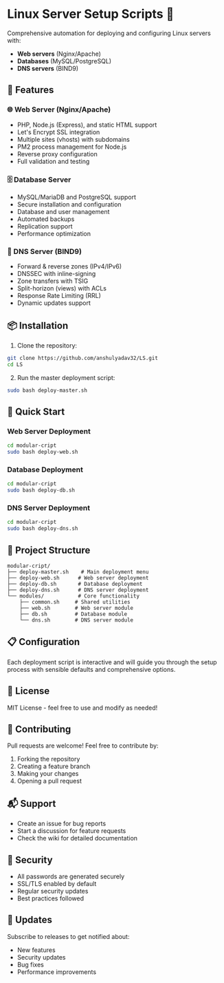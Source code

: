 # Linux Server Setup Scripts 🚀

Comprehensive automation for deploying and configuring Linux servers with:

- **Web servers** (Nginx/Apache)
- **Databases** (MySQL/PostgreSQL)
- **DNS servers** (BIND9)

## 🌟 Features

### 🌐 Web Server (Nginx/Apache)
- PHP, Node.js (Express), and static HTML support
- Let's Encrypt SSL integration
- Multiple sites (vhosts) with subdomains
- PM2 process management for Node.js
- Reverse proxy configuration
- Full validation and testing

### 🗄️ Database Server
- MySQL/MariaDB and PostgreSQL support
- Secure installation and configuration
- Database and user management
- Automated backups
- Replication support
- Performance optimization

### 🔀 DNS Server (BIND9)
- Forward & reverse zones (IPv4/IPv6)
- DNSSEC with inline-signing
- Zone transfers with TSIG
- Split-horizon (views) with ACLs
- Response Rate Limiting (RRL)
- Dynamic updates support

## 📦 Installation

1. Clone the repository:
```bash
git clone https://github.com/anshulyadav32/LS.git
cd LS
```

2. Run the master deployment script:
```bash
sudo bash deploy-master.sh
```

## 🚀 Quick Start

### Web Server Deployment
```bash
cd modular-cript
sudo bash deploy-web.sh
```

### Database Deployment
```bash
cd modular-cript
sudo bash deploy-db.sh
```

### DNS Server Deployment
```bash
cd modular-cript
sudo bash deploy-dns.sh
```

## 📁 Project Structure

```
modular-cript/
├── deploy-master.sh    # Main deployment menu
├── deploy-web.sh      # Web server deployment
├── deploy-db.sh       # Database deployment
├── deploy-dns.sh      # DNS server deployment
└── modules/           # Core functionality
    ├── common.sh     # Shared utilities
    ├── web.sh        # Web server module
    ├── db.sh         # Database module
    └── dns.sh        # DNS server module
```

## 📋 Configuration

Each deployment script is interactive and will guide you through the setup process with sensible defaults and comprehensive options.

## 📝 License

MIT License - feel free to use and modify as needed!

## 🤝 Contributing

Pull requests are welcome! Feel free to contribute by:
1. Forking the repository
2. Creating a feature branch
3. Making your changes
4. Opening a pull request

## 📬 Support

- Create an issue for bug reports
- Start a discussion for feature requests
- Check the wiki for detailed documentation

## 🔐 Security

- All passwords are generated securely
- SSL/TLS enabled by default
- Regular security updates
- Best practices followed

## 🔄 Updates

Subscribe to releases to get notified about:
- New features
- Security updates
- Bug fixes
- Performance improvements